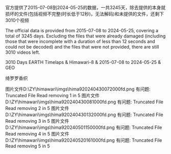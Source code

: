 

官方提供了2015-07-08到2024-05-25的数据，一共3245天，除去提供的本身就损坏的文件(包括视频不完整(时长低于12秒)，无法解码)和未提供的文件，还剩下3010个视频

The official data is provided from 2015-07-08 to 2024-05-25, covering a total of 3245 days. Excluding the files that were already damaged (including those that were incomplete with a duration of less than 12 seconds and could not be decoded) and the files that were not provided, there are still 3010 videos left.

3010 Days EARTH Timelaps & Himawari-8 & 2015-07-08 to 2024-05-25 & GEO

绮罗罗香织

图片文件D:\ZY\himawari\imgs\hima920240430072000fd.png
有问题: Truncated File Read
removing 1 in 5
图片文件D:\ZY\himawari\imgs\hima920240430081000fd.png
有问题: Truncated File Read
removing 2 in 5
图片文件D:\ZY\himawari\imgs\hima920240430132000fd.png
有问题: Truncated File Read
removing 3 in 5
图片文件D:\ZY\himawari\imgs\hima920240501150000fd.png
有问题: Truncated File Read
removing 4 in 5
图片文件D:\ZY\himawari\imgs\hima920240520161000fd.png
有问题: Truncated File Read
removing 5 in 5
